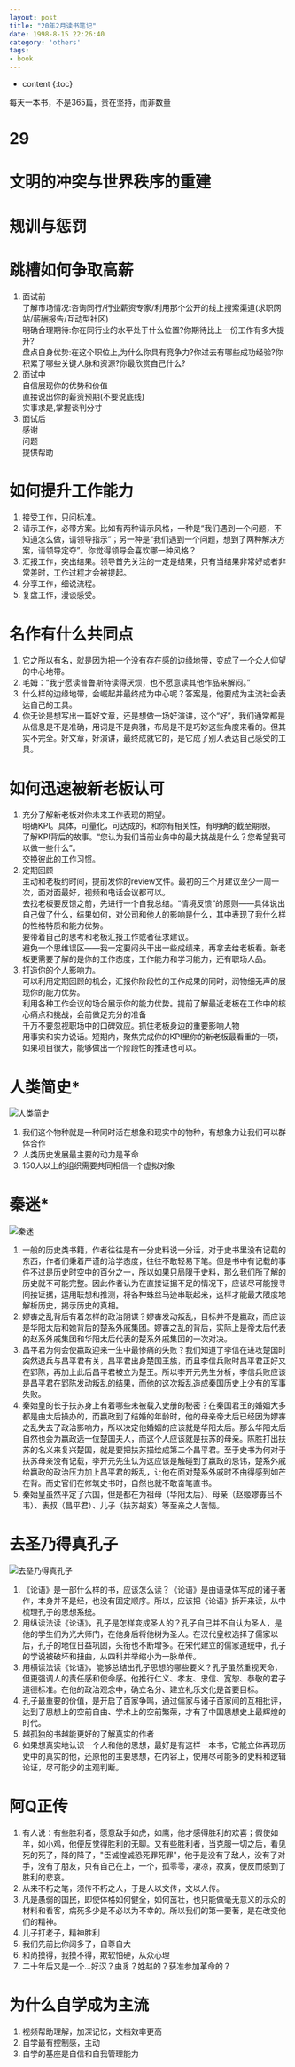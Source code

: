 ```yaml
---
layout: post
title: "20年2月读书笔记"
date: 1998-8-15 22:26:40
category: 'others'
tags: 
- book
---
```

* content
{:toc}

每天一本书，不是365篇，贵在坚持，而非数量









# 29
#
#
#
#
#
#
#
#
#
#
#
#
#
#
#
#
#
# 文明的冲突与世界秩序的重建
# 规训与惩罚
# 跳槽如何争取高薪
1. 面试前  
	了解市场情况:咨询同行/行业薪资专家/利用那个公开的线上搜索渠道(求职网站/薪酬报告/互动型社区)  
	明确合理期待:你在同行业的水平处于什么位置?你期待比上一份工作有多大提升?  
	盘点自身优势:在这个职位上,为什么你具有竞争力?你过去有哪些成功经验?你积累了哪些关键人脉和资源?你最欣赏自己什么?  
2. 面试中  
	自信展现你的优势和价值  
	直接说出你的薪资预期(不要说底线)  
	实事求是,掌握谈判分寸  
3. 面试后  
	感谢  
	问题  
	提供帮助


# 如何提升工作能力
1. 接受工作，只问标准。  
2. 请示工作，必带方案。比如有两种请示风格，一种是“我们遇到一个问题，不知道怎么做，请领导指示”；另一种是“我们遇到一个问题，想到了两种解决方案，请领导定夺”。你觉得领导会喜欢哪一种风格？  
3. 汇报工作，突出结果。领导首先关注的一定是结果，只有当结果非常好或者非常差时，工作过程才会被提起。  
4. 分享工作，细说流程。  
5. 复盘工作，漫谈感受。


# 名作有什么共同点
1. 它之所以有名，就是因为把一个没有存在感的边缘地带，变成了一个众人仰望的中心地带。  
2. 毛姆：“我宁愿读普鲁斯特读得厌烦，也不愿意读其他作品来解闷。”  
3. 什么样的边缘地带，会崛起并最终成为中心呢？答案是，他要成为主流社会表达自己的工具。  
4. 你无论是想写出一篇好文章，还是想做一场好演讲，这个“好”，我们通常都是从信息是不是准确，用词是不是典雅，布局是不是巧妙这些角度来看的。但其实不完全。好文章，好演讲，最终成就它的，是它成了别人表达自己感受的工具。


# 如何迅速被新老板认可
1. 充分了解新老板对你未来工作表现的期望。  
	明确KPI。具体，可量化，可达成的，和你有相关性，有明确的截至期限。  
	了解KPI背后的故事。“您认为我们当前业务中的最大挑战是什么？您希望我可以做一些什么”。  
	交换彼此的工作习惯。  
2. 定期回顾  
	主动和老板约时间，提前发你的review文件。最初的三个月建议至少一周一次，面对面最好，视频和电话会议都可以。  
	去找老板要反馈之前，先进行一个自我总结。“情境反馈”的原则——具体说出自己做了什么，结果如何，对公司和他人的影响是什么，其中表现了我什么样的性格特质和能力优势。  
	要带着自己的思考和老板汇报工作或者征求建议。  
	避免一个思维误区——我一定要闷头干出一些成绩来，再拿去给老板看。新老板更需要了解的是你的工作态度，工作能力和学习能力，还有职场人品。  
3. 打造你的个人影响力。  
	可以利用定期回顾的机会，汇报你阶段性的工作成果的同时，润物细无声的展现你的能力优势。  
	利用各种工作会议的场合展示你的能力优势。提前了解最近老板在工作中的核心痛点和挑战，会前做足充分的准备  
	千万不要忽视职场中的口碑效应。抓住老板身边的重要影响人物  
	用事实和实力说话。短期内，聚焦完成你的KPI里你的新老板最看重的一项，如果项目很大，能够做出一个阶段性的推进也可以。


# 人类简史*

![人类简史](/assets/book/b2002/人类简史.png)

1. 我们这个物种就是一种同时活在想象和现实中的物种，有想象力让我们可以群体合作  
2. 人类历史发展最主要的动力是革命  
3. 150人以上的组织需要共同相信一个虚拟对象  


# 秦迷*

![秦迷](/assets/book/b2002/秦迷.jpg)

1. 一般的历史类书籍，作者往往是有一分史料说一分话，对于史书里没有记载的东西，作者们秉着严谨的治学态度，往往不敢轻易下笔。但是书中有记载的事件不过是历史时空中的百分之一，所以如果只局限于史料，那么我们所了解的历史就不可能完整。因此作者认为在直接证据不足的情况下，应该尽可能搜寻间接证据，运用联想和推测，将各种蛛丝马迹串联起来，这样才能最大限度地解析历史，揭示历史的真相。  
2. 嫪毐之乱背后有着怎样的政治阴谋？嫪毐发动叛乱，目标并不是嬴政，而应该是华阳太后和她背后的楚系外戚集团。嫪毐之乱的背后，实际上是帝太后代表的赵系外戚集团和华阳太后代表的楚系外戚集团的一次对决。  
3. 昌平君为何会使嬴政迎来一生中最惨痛的失败？我们知道了李信在进攻楚国时突然退兵与昌平君有关，昌平君出身楚国王族，而且李信兵败时昌平君正好又在郢陈，再加上此后昌平君被立为楚王。所以李开元先生分析，李信兵败应该是昌平君在郢陈发动叛乱的结果，而他的这次叛乱造成秦国历史上少有的军事失败。
4. 秦始皇的长子扶苏身上有着哪些未被载入史册的秘密？在秦国君王的婚姻大多都是由太后操办的，而嬴政到了结婚的年龄时，他的母亲帝太后已经因为嫪毐之乱失去了政治影响力，所以决定他婚姻的应该就是华阳太后。那么华阳太后自然也会为嬴政选一位楚国夫人，而这个人应该就是扶苏的母亲。陈胜打出扶苏的名义来复兴楚国，就是要把扶苏描绘成第二个昌平君。至于史书为何对于扶苏母亲没有记载，李开元先生认为这应该是触碰到了嬴政的忌讳，楚系外戚给嬴政的政治压力加上昌平君的叛乱，让他在面对楚系外戚时不由得感到如芒在背。而史官们在修筑史书时，自然也就不敢奋笔直书。  
5. 秦始皇虽然平定了六国，但是都在为祖母（华阳太后）、母亲（赵姬嫪毐吕不韦）、表叔（昌平君）、儿子（扶苏胡亥）等至亲之人苦恼。


# 去圣乃得真孔子

![去圣乃得真孔子](/assets/book/b2002/去圣乃得真孔子.jpg)

1. 《论语》是一部什么样的书，应该怎么读？《论语》是由语录体写成的诸子著作，本身并不是经，也没有固定顺序。所以，应该把《论语》拆开来读，从中梳理孔子的思想系统。  
2. 用纵读法读《论语》，孔子是怎样变成圣人的？孔子自己并不自认为圣人，是他的学生们为光大师门，在他身后将他树为圣人。在汉代皇权选择了儒家以后，孔子的地位日益巩固，头衔也不断增多。在宋代建立的儒家道统中，孔子的学说被破坏和扭曲，从四科并举缩小为一脉单传。  
3. 用横读法读《论语》，能够总结出孔子思想的哪些要义？孔子虽然重视天命，但更强调人的责任感和使命感。他推行仁义、孝友、忠信、宽恕、恭敬的君子道德标准。在他的政治观念中，确立名分、建立礼乐文化是首要目标。  
4. 孔子最重要的价值，是开启了百家争鸣，通过儒家与诸子百家间的互相批评，达到了思想上的空前自由、学术上的空前繁荣，才有了中国思想史上最辉煌的时代。  
5. 越孤独的书越能更好的了解真实的作者  
6. 如果想真实地认识一个人和他的思想，最好是有这样一本书，它能立体再现历史中的真实的他，还原他的主要思想，在内容上，使用尽可能多的史料和逻辑论证，尽可能少的主观判断。


# 阿Q正传
1. 有人说：有些胜利者，愿意敌手如虎，如鹰，他才感得胜利的欢喜；假使如羊，如小鸡，他便反觉得胜利的无聊。又有些胜利者，当克服一切之后，看见死的死了，降的降了，"臣诚惶诚恐死罪死罪"，他于是没有了敌人，没有了对手，没有了朋友，只有自己在上，一个，孤零零，凄凉，寂寞，便反而感到了胜利的悲哀。  
2. 从来不朽之笔，须传不朽之人，于是人以文传，文以人传。  
3. 凡是愚弱的国民，即使体格如何健全，如何茁壮，也只能做毫无意义的示众的材料和看客，病死多少是不必以为不幸的。所以我们的第一要著，是在改变他们的精神。  
4. 儿子打老子，精神胜利  
5. 我们先前比你阔多了，自尊自大  
6. 和尚摸得，我摸不得，欺软怕硬，从众心理  
7. 二十年后又是一个...好汉？虫豸？姓赵的？获准参加革命的？  


# 为什么自学成为主流
1. 视频帮助理解，加深记忆，文档效率更高  
2. 自学最有控制感，主动  
3. 自学的基座是自信和自我管理能力  
